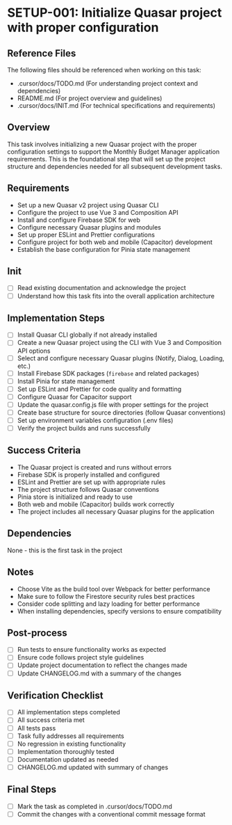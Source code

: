 # SETUP-001: Initialize Quasar project with proper configuration

## Reference Files
The following files should be referenced when working on this task:
- .cursor/docs/TODO.md (For understanding project context and dependencies)
- README.md (For project overview and guidelines)
- .cursor/docs/INIT.md (For technical specifications and requirements)

## Overview
This task involves initializing a new Quasar project with the proper configuration settings to support the Monthly Budget Manager application requirements. This is the foundational step that will set up the project structure and dependencies needed for all subsequent development tasks.

## Requirements
- Set up a new Quasar v2 project using Quasar CLI
- Configure the project to use Vue 3 and Composition API
- Install and configure Firebase SDK for web
- Configure necessary Quasar plugins and modules
- Set up proper ESLint and Prettier configurations
- Configure project for both web and mobile (Capacitor) development
- Establish the base configuration for Pinia state management

## Init
- [ ] Read existing documentation and acknowledge the project
- [ ] Understand how this task fits into the overall application architecture

## Implementation Steps
- [ ] Install Quasar CLI globally if not already installed
- [ ] Create a new Quasar project using the CLI with Vue 3 and Composition API options
- [ ] Select and configure necessary Quasar plugins (Notify, Dialog, Loading, etc.)
- [ ] Install Firebase SDK packages (`firebase` and related packages)
- [ ] Install Pinia for state management
- [ ] Set up ESLint and Prettier for code quality and formatting
- [ ] Configure Quasar for Capacitor support
- [ ] Update the quasar.config.js file with proper settings for the project
- [ ] Create base structure for source directories (follow Quasar conventions)
- [ ] Set up environment variables configuration (.env files)
- [ ] Verify the project builds and runs successfully

## Success Criteria
- The Quasar project is created and runs without errors
- Firebase SDK is properly installed and configured
- ESLint and Prettier are set up with appropriate rules
- The project structure follows Quasar conventions
- Pinia store is initialized and ready to use
- Both web and mobile (Capacitor) builds work correctly
- The project includes all necessary Quasar plugins for the application

## Dependencies
None - this is the first task in the project

## Notes
- Choose Vite as the build tool over Webpack for better performance
- Make sure to follow the Firestore security rules best practices
- Consider code splitting and lazy loading for better performance
- When installing dependencies, specify versions to ensure compatibility

## Post-process
- [ ] Run tests to ensure functionality works as expected
- [ ] Ensure code follows project style guidelines
- [ ] Update project documentation to reflect the changes made
- [ ] Update CHANGELOG.md with a summary of the changes

## Verification Checklist
- [ ] All implementation steps completed
- [ ] All success criteria met
- [ ] All tests pass
- [ ] Task fully addresses all requirements
- [ ] No regression in existing functionality
- [ ] Implementation thoroughly tested
- [ ] Documentation updated as needed
- [ ] CHANGELOG.md updated with summary of changes

## Final Steps
- [ ] Mark the task as completed in .cursor/docs/TODO.md
- [ ] Commit the changes with a conventional commit message format 